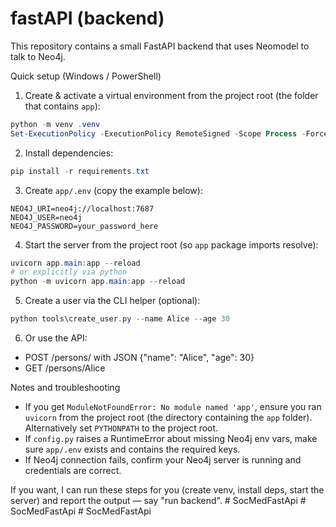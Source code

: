 # fastAPI (backend)

This repository contains a small FastAPI backend that uses Neomodel to talk to Neo4j.

Quick setup (Windows / PowerShell)

1. Create & activate a virtual environment from the project root (the folder that contains `app`):

```powershell
python -m venv .venv
Set-ExecutionPolicy -ExecutionPolicy RemoteSigned -Scope Process -Force; .\.venv\Scripts\Activate.ps1
```

2. Install dependencies:

```powershell
pip install -r requirements.txt
```

3. Create `app/.env` (copy the example below):

```text
NEO4J_URI=neo4j://localhost:7687
NEO4J_USER=neo4j
NEO4J_PASSWORD=your_password_here
```

4. Start the server from the project root (so `app` package imports resolve):

```powershell
uvicorn app.main:app --reload
# or explicitly via python
python -m uvicorn app.main:app --reload
```

5. Create a user via the CLI helper (optional):

```powershell
python tools\create_user.py --name Alice --age 30
```

6. Or use the API:

- POST /persons/  with JSON {"name": "Alice", "age": 30}
- GET /persons/Alice

Notes and troubleshooting
- If you get `ModuleNotFoundError: No module named 'app'`, ensure you ran `uvicorn` from the project root (the directory containing the `app` folder). Alternatively set `PYTHONPATH` to the project root.
- If `config.py` raises a RuntimeError about missing Neo4j env vars, make sure `app/.env` exists and contains the required keys.
- If Neo4j connection fails, confirm your Neo4j server is running and credentials are correct.

If you want, I can run these steps for you (create venv, install deps, start the server) and report the output — say "run backend".
#   S o c M e d F a s t A p i  
 #   S o c M e d F a s t A p i  
 #   S o c M e d F a s t A p i  
 